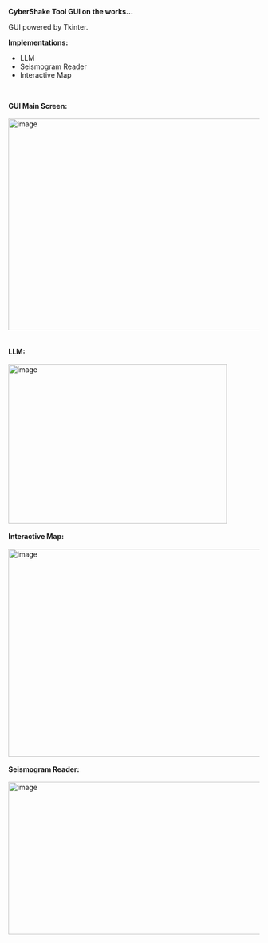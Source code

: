 **CyberShake Tool GUI on the works...**

GUI powered by Tkinter. 
<br>

**Implementations:**
  - LLM
  - Seismogram Reader
  - Interactive Map
<br> 


**GUI Main Screen:**
<br><br>
<img width="508" height="423" alt="image" src="https://github.com/user-attachments/assets/4443b030-298e-4803-b039-15d82f443e4a" />\
<br><br>
**LLM:**
<br><br>
<img width="438" height="319" alt="image" src="https://github.com/user-attachments/assets/46b1e776-428b-43f1-a28a-9b122fd076ea" />
<br><br>
**Interactive Map:**
<br><br>
<img width="554" height="415" alt="image" src="https://github.com/user-attachments/assets/3844c399-1809-4e17-9735-b236af2d671a" />
<br><br>
**Seismogram Reader:**
<br><br>
<img width="640" height="305" alt="image" src="https://github.com/user-attachments/assets/813cf18b-53cd-4fb5-8032-b11dcc080972" />









